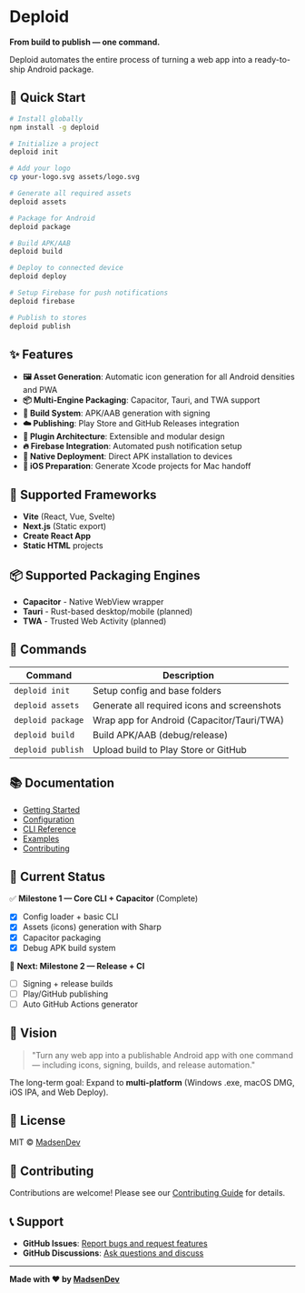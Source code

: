 # Deploid

**From build to publish — one command.**

Deploid automates the entire process of turning a web app into a ready-to-ship Android package.

## 🚀 Quick Start

```bash
# Install globally
npm install -g deploid

# Initialize a project
deploid init

# Add your logo
cp your-logo.svg assets/logo.svg

# Generate all required assets
deploid assets

# Package for Android
deploid package

# Build APK/AAB
deploid build

# Deploy to connected device
deploid deploy

# Setup Firebase for push notifications
deploid firebase

# Publish to stores
deploid publish
```

## ✨ Features

- **🖼️ Asset Generation**: Automatic icon generation for all Android densities and PWA
- **📦 Multi-Engine Packaging**: Capacitor, Tauri, and TWA support
- **🔨 Build System**: APK/AAB generation with signing
- **☁️ Publishing**: Play Store and GitHub Releases integration
- **🔧 Plugin Architecture**: Extensible and modular design
- **🔥 Firebase Integration**: Automated push notification setup
- **📱 Native Deployment**: Direct APK installation to devices
- **🍎 iOS Preparation**: Generate Xcode projects for Mac handoff

## 🎯 Supported Frameworks

- **Vite** (React, Vue, Svelte)
- **Next.js** (Static export)
- **Create React App**
- **Static HTML** projects

## 📦 Supported Packaging Engines

- **Capacitor** - Native WebView wrapper
- **Tauri** - Rust-based desktop/mobile (planned)
- **TWA** - Trusted Web Activity (planned)

## 🧩 Commands

| Command              | Description                                 |
| -------------------- | ------------------------------------------- |
| `deploid init`    | Setup config and base folders               |
| `deploid assets`  | Generate all required icons and screenshots |
| `deploid package` | Wrap app for Android (Capacitor/Tauri/TWA)  |
| `deploid build`   | Build APK/AAB (debug/release)               |
| `deploid publish` | Upload build to Play Store or GitHub        |

## 📚 Documentation

- [Getting Started](docs/getting-started.md)
- [Configuration](docs/configuration.md)
- [CLI Reference](docs/cli-reference.md)
- [Examples](docs/examples.md)
- [Contributing](docs/contributing.md)

## 🎯 Current Status

✅ **Milestone 1 — Core CLI + Capacitor** (Complete)
- [x] Config loader + basic CLI
- [x] Assets (icons) generation with Sharp
- [x] Capacitor packaging
- [x] Debug APK build system

🔄 **Next: Milestone 2 — Release + CI**
- [ ] Signing + release builds
- [ ] Play/GitHub publishing
- [ ] Auto GitHub Actions generator

## 🧠 Vision

> "Turn any web app into a publishable Android app with one command — including icons, signing, builds, and release automation."

The long-term goal: Expand to **multi-platform** (Windows .exe, macOS DMG, iOS IPA, and Web Deploy).

## 📄 License

MIT © [MadsenDev](https://github.com/MadsenDev)

## 🤝 Contributing

Contributions are welcome! Please see our [Contributing Guide](docs/contributing.md) for details.

## 📞 Support

- **GitHub Issues**: [Report bugs and request features](https://github.com/MadsenDev/deploid/issues)
- **GitHub Discussions**: [Ask questions and discuss](https://github.com/MadsenDev/deploid/discussions)

---

**Made with ❤️ by [MadsenDev](https://github.com/MadsenDev)**
